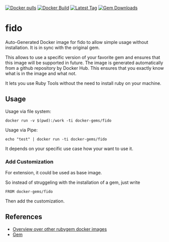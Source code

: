 [![Docker pulls](https://img.shields.io/docker/pulls/rubygem/fido.svg)](https://hub.docker.com/r/rubygem/fido/)
[![Docker Build](https://img.shields.io/docker/automated/rubygem/fido.svg)](https://hub.docker.com/r/rubygem/fido/)
[![Latest Tag](https://img.shields.io/github/tag/docker-rubygem/fido.svg)](https://hub.docker.com/r/rubygem/fido/)
[![Gem Downloads](https://img.shields.io/gem/dt/fido.svg)](https://rubygems.org/gems/fido/)
# fido

Auto-Generated Docker image for fido to allow simple usage without installation.
It is in sync with the original gem.

This allows to use a specific version of your favorite gem and ensures that this image will be supported in future.
The image is generated automatically from a github repository by Docker Hub.
This ensures that you exactly know what is in the image and what not.

It lets you use Ruby Tools without the need to install ruby on your machine.

## Usage

Usage via file system:

`docker run -v $(pwd):/work -ti docker-gems/fido`

Usage via Pipe:

`echo "test" | docker run -ti docker-gems/fido`

It depends on your specific use case how your want to use it.

### Add Customization

For extension, it could be used as base image.

So instead of struggeling with the installation of a gem, just write

`FROM docker-gems/fido`

Then add the customization.

## References

 - [Overview over other rubygem docker images](https://github.com/thinkbot/docker-rubygem)
 - [Gem](https://rubygems.org/gems/fido/)
